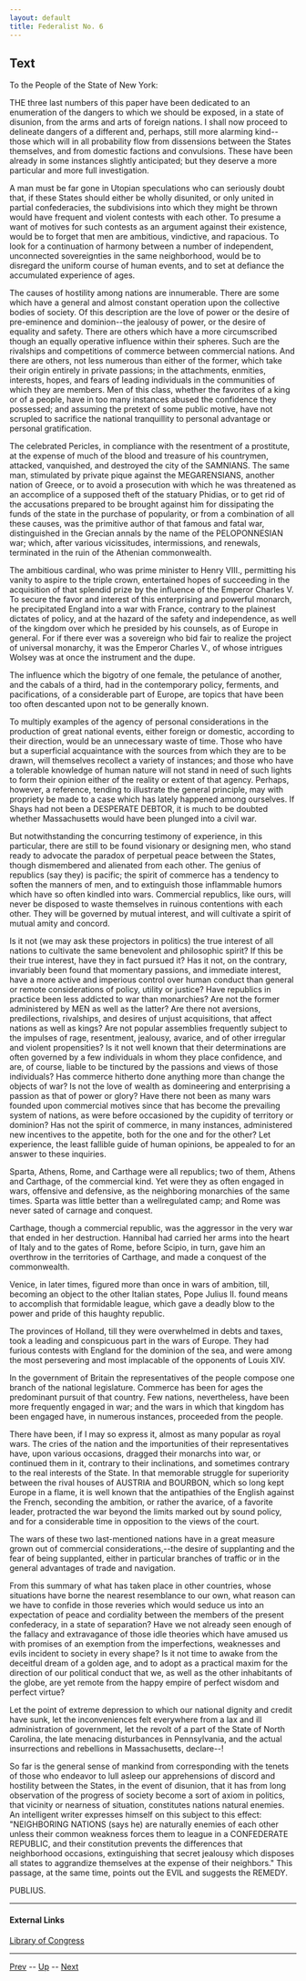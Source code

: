 ```yaml
---
layout: default
title: Federalist No. 6
---
```


## Text

To the People of the State of New York:

THE three last numbers of this paper have been dedicated to an enumeration of the dangers to which we should be exposed, in a state of disunion, from the arms and arts of foreign nations. I shall now proceed to delineate dangers of a different and, perhaps, still more alarming kind--those which will in all probability flow from dissensions between the States themselves, and from domestic factions and convulsions. These have been already in some instances slightly anticipated; but they deserve a more particular and more full investigation.

A man must be far gone in Utopian speculations who can seriously doubt that, if these States should either be wholly disunited, or only united in partial confederacies, the subdivisions into which they might be thrown would have frequent and violent contests with each other. To presume a want of motives for such contests as an argument against their existence, would be to forget that men are ambitious, vindictive, and rapacious. To look for a continuation of harmony between a number of independent, unconnected sovereignties in the same neighborhood, would be to disregard the uniform course of human events, and to set at defiance the accumulated experience of ages.

The causes of hostility among nations are innumerable. There are some which have a general and almost constant operation upon the collective bodies of society. Of this description are the love of power or the desire of pre-eminence and dominion--the jealousy of power, or the desire of equality and safety. There are others which have a more circumscribed though an equally operative influence within their spheres. Such are the rivalships and competitions of commerce between commercial nations. And there are others, not less numerous than either of the former, which take their origin entirely in private passions; in the attachments, enmities, interests, hopes, and fears of leading individuals in the communities of which they are members. Men of this class, whether the favorites of a king or of a people, have in too many instances abused the confidence they possessed; and assuming the pretext of some public motive, have not scrupled to sacrifice the national tranquillity to personal advantage or personal gratification.

The celebrated Pericles, in compliance with the resentment of a prostitute, at the expense of much of the blood and treasure of his countrymen, attacked, vanquished, and destroyed the city of the SAMNIANS. The same man, stimulated by private pique against the MEGARENSIANS, another nation of Greece, or to avoid a prosecution with which he was threatened as an accomplice of a supposed theft of the statuary Phidias, or to get rid of the accusations prepared to be brought against him for dissipating the funds of the state in the purchase of popularity, or from a combination of all these causes, was the primitive author of that famous and fatal war, distinguished in the Grecian annals by the name of the PELOPONNESIAN war; which, after various vicissitudes, intermissions, and renewals, terminated in the ruin of the Athenian commonwealth.

The ambitious cardinal, who was prime minister to Henry VIII., permitting his vanity to aspire to the triple crown, entertained hopes of succeeding in the acquisition of that splendid prize by the influence of the Emperor Charles V. To secure the favor and interest of this enterprising and powerful monarch, he precipitated England into a war with France, contrary to the plainest dictates of policy, and at the hazard of the safety and independence, as well of the kingdom over which he presided by his counsels, as of Europe in general. For if there ever was a sovereign who bid fair to realize the project of universal monarchy, it was the Emperor Charles V., of whose intrigues Wolsey was at once the instrument and the dupe.

The influence which the bigotry of one female, the petulance of another, and the cabals of a third, had in the contemporary policy, ferments, and pacifications, of a considerable part of Europe, are topics that have been too often descanted upon not to be generally known.

To multiply examples of the agency of personal considerations in the production of great national events, either foreign or domestic, according to their direction, would be an unnecessary waste of time. Those who have but a superficial acquaintance with the sources from which they are to be drawn, will themselves recollect a variety of instances; and those who have a tolerable knowledge of human nature will not stand in need of such lights to form their opinion either of the reality or extent of that agency. Perhaps, however, a reference, tending to illustrate the general principle, may with propriety be made to a case which has lately happened among ourselves. If Shays had not been a DESPERATE DEBTOR, it is much to be doubted whether Massachusetts would have been plunged into a civil war.

But notwithstanding the concurring testimony of experience, in this particular, there are still to be found visionary or designing men, who stand ready to advocate the paradox of perpetual peace between the States, though dismembered and alienated from each other. The genius of republics (say they) is pacific; the spirit of commerce has a tendency to soften the manners of men, and to extinguish those inflammable humors which have so often kindled into wars. Commercial republics, like ours, will never be disposed to waste themselves in ruinous contentions with each other. They will be governed by mutual interest, and will cultivate a spirit of mutual amity and concord.

Is it not (we may ask these projectors in politics) the true interest of all nations to cultivate the same benevolent and philosophic spirit? If this be their true interest, have they in fact pursued it? Has it not, on the contrary, invariably been found that momentary passions, and immediate interest, have a more active and imperious control over human conduct than general or remote considerations of policy, utility or justice? Have republics in practice been less addicted to war than monarchies? Are not the former administered by MEN as well as the latter? Are there not aversions, predilections, rivalships, and desires of unjust acquisitions, that affect nations as well as kings? Are not popular assemblies frequently subject to the impulses of rage, resentment, jealousy, avarice, and of other irregular and violent propensities? Is it not well known that their determinations are often governed by a few individuals in whom they place confidence, and are, of course, liable to be tinctured by the passions and views of those individuals? Has commerce hitherto done anything more than change the objects of war? Is not the love of wealth as domineering and enterprising a passion as that of power or glory? Have there not been as many wars founded upon commercial motives since that has become the prevailing system of nations, as were before occasioned by the cupidity of territory or dominion? Has not the spirit of commerce, in many instances, administered new incentives to the appetite, both for the one and for the other? Let experience, the least fallible guide of human opinions, be appealed to for an answer to these inquiries.

Sparta, Athens, Rome, and Carthage were all republics; two of them, Athens and Carthage, of the commercial kind. Yet were they as often engaged in wars, offensive and defensive, as the neighboring monarchies of the same times. Sparta was little better than a wellregulated camp; and Rome was never sated of carnage and conquest.

Carthage, though a commercial republic, was the aggressor in the very war that ended in her destruction. Hannibal had carried her arms into the heart of Italy and to the gates of Rome, before Scipio, in turn, gave him an overthrow in the territories of Carthage, and made a conquest of the commonwealth.

Venice, in later times, figured more than once in wars of ambition, till, becoming an object to the other Italian states, Pope Julius II. found means to accomplish that formidable league, which gave a deadly blow to the power and pride of this haughty republic.

The provinces of Holland, till they were overwhelmed in debts and taxes, took a leading and conspicuous part in the wars of Europe. They had furious contests with England for the dominion of the sea, and were among the most persevering and most implacable of the opponents of Louis XIV.

In the government of Britain the representatives of the people compose one branch of the national legislature. Commerce has been for ages the predominant pursuit of that country. Few nations, nevertheless, have been more frequently engaged in war; and the wars in which that kingdom has been engaged have, in numerous instances, proceeded from the people.

There have been, if I may so express it, almost as many popular as royal wars. The cries of the nation and the importunities of their representatives have, upon various occasions, dragged their monarchs into war, or continued them in it, contrary to their inclinations, and sometimes contrary to the real interests of the State. In that memorable struggle for superiority between the rival houses of AUSTRIA and BOURBON, which so long kept Europe in a flame, it is well known that the antipathies of the English against the French, seconding the ambition, or rather the avarice, of a favorite leader, protracted the war beyond the limits marked out by sound policy, and for a considerable time in opposition to the views of the court.

The wars of these two last-mentioned nations have in a great measure grown out of commercial considerations,--the desire of supplanting and the fear of being supplanted, either in particular branches of traffic or in the general advantages of trade and navigation.

From this summary of what has taken place in other countries, whose situations have borne the nearest resemblance to our own, what reason can we have to confide in those reveries which would seduce us into an expectation of peace and cordiality between the members of the present confederacy, in a state of separation? Have we not already seen enough of the fallacy and extravagance of those idle theories which have amused us with promises of an exemption from the imperfections, weaknesses and evils incident to society in every shape? Is it not time to awake from the deceitful dream of a golden age, and to adopt as a practical maxim for the direction of our political conduct that we, as well as the other inhabitants of the globe, are yet remote from the happy empire of perfect wisdom and perfect virtue?

Let the point of extreme depression to which our national dignity and credit have sunk, let the inconveniences felt everywhere from a lax and ill administration of government, let the revolt of a part of the State of North Carolina, the late menacing disturbances in Pennsylvania, and the actual insurrections and rebellions in Massachusetts, declare--!

So far is the general sense of mankind from corresponding with the tenets of those who endeavor to lull asleep our apprehensions of discord and hostility between the States, in the event of disunion, that it has from long observation of the progress of society become a sort of axiom in politics, that vicinity or nearness of situation, constitutes nations natural enemies. An intelligent writer expresses himself on this subject to this effect: "NEIGHBORING NATIONS (says he) are naturally enemies of each other unless their common weakness forces them to league in a CONFEDERATE REPUBLIC, and their constitution prevents the differences that neighborhood occasions, extinguishing that secret jealousy which disposes all states to aggrandize themselves at the expense of their neighbors." This passage, at the same time, points out the EVIL and suggests the REMEDY.

PUBLIUS.

---
#### External Links
[Library of Congress]()

---

[Prev](5.md) -- [Up](README.md) -- [Next](7.md)
